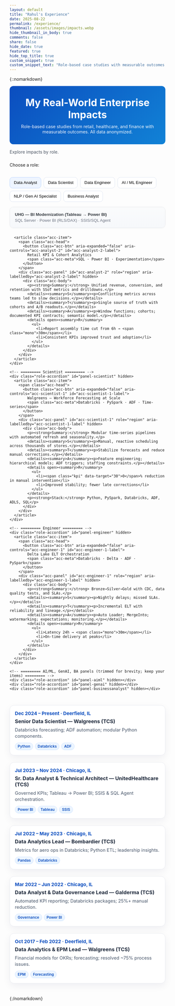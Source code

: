 ```yaml
---
layout: default
title: "Rahul's Experience"
date: 2025-08-22
permalink: /experience/
thumbnail: /assets/images/impacts.webp
hide_thumbnail_in_body: true
comments: false
share: false
hide_date: true
featured: true
hide_top_title: true
custom_snippet: true
custom_snippet_text: "Role-based case studies with measurable outcomes from healthcare, retail, and finance."
---
```


{::nomarkdown}
<!-- ===== HERO ===== -->
<section class="impacts-hero">
  <div class="impacts-hero__inner">
    <h1>My Real-World Enterprise Impacts</h1>
    <p>Role-based case studies from retail, healthcare, and finance with measurable outcomes. All data anonymized.</p>
  </div>
</section>

<!-- ===== ROLE SUMMARY + MENU + PANELS ===== -->
<span id="role-summary" class="role-summary" aria-live="polite">Explore impacts by role.</span>
<br/>Choose a role:<br/><br/>

<div class="role-gallery impacts">
  <nav class="role-menu" aria-label="Choose a role">
    <button class="role-btn active" data-role="analyst" aria-current="page">Data Analyst</button>
    <button class="role-btn" data-role="scientist">Data Scientist</button>
    <button class="role-btn" data-role="engineer">Data Engineer</button>
    <button class="role-btn" data-role="aiml">AI / ML Engineer</button>
    <button class="role-btn" data-role="genai">NLP / Gen AI Specialist</button>
    <button class="role-btn" data-role="businessanalyst">Business Analyst</button>
  </nav>

  <section class="role-slideshows">
    <!-- ========= Analyst ========= -->
    <div class="role-accordion" id="panel-analyst">
      <article class="acc-item">
        <span class="acc-head">
          <button class="acc-btn" aria-expanded="false" aria-controls="acc-analyst-1" id="acc-analyst-1-label">
            UHG — BI Modernization (Tableau → Power BI)
            <span class="acc-meta">SQL Server · Power BI (RLS/DAX) · SSIS/SQL Agent</span>
          </button>
        </span>
        <div class="acc-panel" id="acc-analyst-1" role="region" aria-labelledby="acc-analyst-1-label" hidden>
          <div class="acc-body">
            <p><strong>Summary:</strong> Migrated static Tableau reports to interactive Power BI with a governed KPI layer.</p>
            <details><summary>S · Situation</summary><p>Leadership needed fast, trusted clinical/pharmacy KPIs; legacy reports were static and slow.</p></details>
            <details><summary>T · Task</summary><p>Deliver a governed model with RLS, standardized metrics, and quick drilldowns.</p></details>
            <details><summary>A · Action</summary><p>Star schema; calc groups; incremental refresh; query tuning; SSIS ingestion; SQL Agent scheduling.</p></details>
            <details open><summary>R · Result</summary>
              <ul>
                <li><span class="kpi" data-target="50">0</span>%+ Tableau views migrated</li>
                <li>Significantly faster dashboard loads; higher exec adoption</li>
              </ul>
            </details>
            <p><strong>Stack:</strong> Power BI, SQL Server, DAX, SSIS, Tableau</p>
          </div>
        </div>
      </article>

      <article class="acc-item">
        <span class="acc-head">
          <button class="acc-btn" aria-expanded="false" aria-controls="acc-analyst-2" id="acc-analyst-2-label">
            Retail KPI & Cohort Analytics
            <span class="acc-meta">SQL · Power BI · Experimentation</span>
          </button>
        </span>
        <div class="acc-panel" id="acc-analyst-2" role="region" aria-labelledby="acc-analyst-2-label" hidden>
          <div class="acc-body">
            <p><strong>Summary:</strong> Unified revenue, conversion, and retention with SSoT metrics and drilldowns.</p>
            <details><summary>S</summary><p>Conflicting metrics across teams led to slow decisions.</p></details>
            <details><summary>T</summary><p>Single source of truth with cohorts and A/B readouts.</p></details>
            <details><summary>A</summary><p>Window functions; cohorts; documented KPI contracts; semantic model.</p></details>
            <details open><summary>R</summary>
              <ul>
                <li>Report assembly time cut from 6h → <span class="mono">30m</span></li>
                <li>Consistent KPIs improved trust and adoption</li>
              </ul>
            </details>
          </div>
        </div>
      </article>
    </div>

    <!-- ========= Scientist ========= -->
    <div class="role-accordion" id="panel-scientist" hidden>
      <article class="acc-item">
        <span class="acc-head">
          <button class="acc-btn" aria-expanded="false" aria-controls="acc-scientist-1" id="acc-scientist-1-label">
            Walgreens — Workforce Forecasting at Scale
            <span class="acc-meta">Databricks · PySpark · ADF · Time-series</span>
          </button>
        </span>
        <div class="acc-panel" id="acc-scientist-1" role="region" aria-labelledby="acc-scientist-1-label" hidden>
          <div class="acc-body">
            <p><strong>Summary:</strong> Modular time-series pipelines with automated refresh and seasonality.</p>
            <details><summary>S</summary><p>Manual, reactive scheduling across thousands of stores.</p></details>
            <details><summary>T</summary><p>Stabilize forecasts and reduce manual corrections.</p></details>
            <details><summary>A</summary><p>Feature engineering; hierarchical models; ADF triggers; staffing constraints.</p></details>
            <details open><summary>R</summary>
              <ul>
                <li><span class="kpi" data-target="30">0</span>% reduction in manual intervention</li>
                <li>Improved stability; fewer late corrections</li>
              </ul>
            </details>
            <p><strong>Stack:</strong> Python, PySpark, Databricks, ADF, ADLS, SQL</p>
          </div>
        </div>
      </article>
    </div>

    <!-- ========= Engineer ========= -->
    <div class="role-accordion" id="panel-engineer" hidden>
      <article class="acc-item">
        <span class="acc-head">
          <button class="acc-btn" aria-expanded="false" aria-controls="acc-engineer-1" id="acc-engineer-1-label">
            Delta Lake ELT Orchestration
            <span class="acc-meta">Databricks · Delta · ADF · PySpark</span>
          </button>
        </span>
        <div class="acc-panel" id="acc-engineer-1" role="region" aria-labelledby="acc-engineer-1-label" hidden>
          <div class="acc-body">
            <p><strong>Summary:</strong> Bronze→Silver→Gold with CDC, data quality tests, and SLAs.</p>
            <details><summary>S</summary><p>Nightly delays; missed SLAs.</p></details>
            <details><summary>T</summary><p>Incremental ELT with reliability and lineage.</p></details>
            <details><summary>A</summary><p>Auto Loader; MergeInto; watermarking; expectations; monitoring.</p></details>
            <details open><summary>R</summary>
              <ul>
                <li>Latency 24h → <span class="mono">30m</span></li>
                <li>On-time delivery at peaks</li>
              </ul>
            </details>
          </div>
        </div>
      </article>
    </div>

    <!-- ========= AI/ML, GenAI, BA panels (trimmed for brevity; keep your items) ========= -->
    <div class="role-accordion" id="panel-aiml" hidden></div>
    <div class="role-accordion" id="panel-genai" hidden></div>
    <div class="role-accordion" id="panel-businessanalyst" hidden></div>
  </section>
</div>

<!-- ===== EXPERIENCE FLOW (ARROW UNDERLAY) ===== -->
<section class="flow experience-flow" id="experience-flow">
  <svg class="flow-svg" id="flow-svg" aria-hidden="true"></svg>
  <div class="flow-grid" id="flow-grid">
    <!-- Use your resume roles here -->
    <article class="flow-card">
      <h3>Dec 2024 – Present · Deerfield, IL</h3>
      <h4>Senior Data Scientist — Walgreens (TCS)</h4>
      <p>Databricks forecasting; ADF automation; modular Python components.</p>
      <div class="meta"><span class="pill">Python</span><span class="pill">Databricks</span><span class="pill">ADF</span></div>
    </article>
    <article class="flow-card">
      <h3>Jul 2023 – Nov 2024 · Chicago, IL</h3>
      <h4>Sr. Data Analyst & Technical Architect — UnitedHealthcare (TCS)</h4>
      <p>Governed KPIs; Tableau → Power BI; SSIS & SQL Agent orchestration.</p>
      <div class="meta"><span class="pill">Power BI</span><span class="pill">Tableau</span><span class="pill">SSIS</span></div>
    </article>
    <article class="flow-card">
      <h3>Jul 2022 – May 2023 · Chicago, IL</h3>
      <h4>Data Analytics Lead — Bombardier (TCS)</h4>
      <p>Metrics for aero ops in Databricks; Python ETL; leadership insights.</p>
      <div class="meta"><span class="pill">Pandas</span><span class="pill">Databricks</span></div>
    </article>
    <article class="flow-card">
      <h3>Mar 2022 – Jun 2022 · Chicago, IL</h3>
      <h4>Data Analyst & Data Governance Lead — Galderma (TCS)</h4>
      <p>Automated KPI reporting; Databricks packages; 25%+ manual reduction.</p>
      <div class="meta"><span class="pill">Governance</span><span class="pill">Power BI</span></div>
    </article>
    <article class="flow-card">
      <h3>Oct 2017 – Feb 2022 · Deerfield, IL</h3>
      <h4>Data Analytics & EPM Lead — Walgreens (TCS)</h4>
      <p>Financial models for OKRs; forecasting; resolved ~75% process issues.</p>
      <div class="meta"><span class="pill">EPM</span><span class="pill">Forecasting</span></div>
    </article>
    <!-- Add older roles as needed -->
  </div>
</section>
{:/nomarkdown}

<style>
/* ---------- HERO ---------- */
.impacts-hero{ background:linear-gradient(135deg,#0b4dbf,#1182d6); color:#fff; border-radius:12px; margin:0 0 1rem }
.impacts-hero__inner{ padding:2rem 1.25rem; text-align:center; max-width:980px; margin:0 auto }
.impacts-hero h1{ margin:.2rem 0 .6rem; font-size:2rem; line-height:1.2 }
.impacts-hero p{ margin:0; opacity:.95 }

/* ---------- ROLES (left menu + panels) ---------- */
.role-gallery.impacts{ align-items:start }
.role-menu{ position:sticky; top:1rem; align-self:start; display:flex; flex-wrap:wrap; gap:.5rem; margin-bottom:1rem }
.role-btn{
  display:inline-flex;      /* make pills size to content */
  flex:0 0 auto;            /* don’t grow/shrink to 100% */
  width:auto;               /* override any global width */
  white-space:nowrap;       /* keep label on one line   */
  padding:.6rem .8rem;
  border:1px solid #dbe3f0;
  border-radius:.6rem;
  background:#fff;
  cursor:pointer;
  transition:background .15s, transform .05s;
}

.role-btn.active{ background:#eef5ff; border-color:#b7d2ff }
.role-btn:active{ transform: translateY(1px) }
.role-summary{ display:block; margin:.25rem 0 .5rem; color:#4b5563 }

/* Accordion */
.role-accordion{ display:grid; gap:.6rem }
.acc-item{ border:1px solid #e5e7eb; border-radius:12px; background:#fff; overflow:hidden; box-shadow:0 1px 6px rgba(0,0,0,.03) }
.acc-head{ display:block }
.acc-btn{ display:flex; flex-direction:column; align-items:flex-start; gap:.25rem; width:100%; padding:1rem; font-weight:650; color:#343a40; text-align:left; border:0; background:linear-gradient(#fafbfc,#f6f8fb) }
.acc-btn:focus{ outline:2px solid #e3ecff; outline-offset:2px }
.acc-meta{ font-size:.82rem; font-weight:400; color:#6b7280 }
.acc-panel[hidden]{ display:none }
.acc-body{ padding:.75rem 1rem 1rem }
.acc-body details{ margin:.35rem 0; border-left:3px solid #e5e7eb; padding:.25rem .75rem; background:#fafafa; border-radius:0 6px 6px 0 }
.acc-body summary{ cursor:pointer; user-select:none }
.acc-body ul{ margin:.35rem 0 .25rem 1.1rem }
.mono{ font-family: ui-monospace, SFMono-Regular, Menlo, Monaco, Consolas, "Liberation Mono", "Courier New", monospace }

/* ---------- EXPERIENCE FLOW ---------- */
/* Hide the visual on small screens to avoid cramping; remove if you want it visible */
@media (max-width: 900px){ .experience-flow{ display:none } }

.experience-flow{ position:relative; margin:2rem auto 2.5rem; max-width:1100px }
.flow-svg{ position:absolute; inset:0; width:100%; height:100%; pointer-events:none; z-index:0 }
.flow-grid{ position:relative; display:grid; grid-template-columns:repeat(auto-fill,minmax(280px,1fr)); gap:22px; align-items:stretch; z-index:1 }
.flow-card{ background:#fff; border:1px solid #e8eaf0; border-radius:14px; padding:16px; box-shadow:0 8px 24px rgba(20,24,62,.06); transition:transform .18s, box-shadow .18s, border-color .18s }
.flow-card:hover,.flow-card:focus-within{ transform:translateY(-2px); border-color:#d7dbe8; box-shadow:0 12px 28px rgba(20,24,62,.09) }
.flow-card h3{ margin:0 0 6px; font-size:.95rem; font-weight:700; color:#0b4dbf }
.flow-card h4{ margin:0 0 8px; font-size:1.02rem; font-weight:700; color:#1e293b }
.flow-card p{ margin:0; color:#475569; font-size:.92rem; line-height:1.4 }
.meta{ display:flex; flex-wrap:wrap; gap:6px; margin-top:10px }
.pill{ font-size:.74rem; font-weight:600; padding:4px 8px; border-radius:999px; color:#0b4dbf; background:linear-gradient(180deg,#eff6ff,#e7f3ff); border:1px solid #cfe3ff }

/* Flow stroke + nodes */
.path-stroke{ stroke:url(#flow-grad); stroke-width:3.2; stroke-linecap:round; stroke-linejoin:round; fill:none; marker-end:url(#arrow-head); animation:pathDraw 1.2s ease-out both }
@keyframes pathDraw{ from{ stroke-dasharray:1 1000; opacity:0 } to{ stroke-dasharray:1000 0; opacity:1 } }
.node{ fill:#fff; stroke:#1e88e5; stroke-width:2.2; r:4.2 }
</style>

<script>
/* ===== Role UI ===== */
const ROLE_SUMMARIES = {
  analyst: "Analyst impacts: governed KPIs, SQL modeling, high-adoption dashboards.",
  scientist: "Scientist impacts: forecasting pipelines, feature engineering, measurable lifts.",
  engineer: "Engineer impacts: medallion ELT, reliability, cost control.",
  aiml: "AI/ML impacts: streaming detection, latency & precision improvements.",
  genai: "Gen AI impacts: RAG, evaluation, and guardrail design.",
  businessanalyst: "BA impacts: discovery → metrics → enablement with stakeholder alignment."
};
const summaryEl = document.getElementById("role-summary");

function setSummary(role){
  if(!summaryEl) return;
  summaryEl.textContent = ROLE_SUMMARIES[role] || "Explore impacts by role.";
  if (window.runWordIconizer) window.runWordIconizer(summaryEl);
}

function activateRole(role){
  document.querySelectorAll(".role-btn").forEach(btn => {
    const on = btn.dataset.role === role;
    btn.classList.toggle("active", on);
    btn.setAttribute("aria-current", on ? "page" : "false");
  });
  document.querySelectorAll(".role-slideshows .role-accordion").forEach(p => p.hidden = true);
  const panel = document.getElementById(`panel-${role}`);
  if(panel){ panel.hidden = false; }
  setSummary(role);
  if (window.runWordIconizer && panel) window.runWordIconizer(panel);
}
document.querySelectorAll(".role-btn").forEach(btn => btn.addEventListener("click", ()=>activateRole(btn.dataset.role)));

/* Accordions (one open per panel) */
function wireAccordion(container){
  container.addEventListener("click", (e) => {
    const btn = e.target.closest(".acc-btn");
    if(!btn) return;
    const panelId = btn.getAttribute("aria-controls");
    const panel = document.getElementById(panelId);
    const expanded = btn.getAttribute("aria-expanded") === "true";

    container.querySelectorAll(".acc-btn[aria-expanded='true']").forEach(b => b.setAttribute("aria-expanded","false"));
    container.querySelectorAll(".acc-panel").forEach(p => p.hidden = true);

    if(!expanded){
      btn.setAttribute("aria-expanded","true");
      panel.hidden = false;
      animateKPIs(panel);
      if (window.runWordIconizer) window.runWordIconizer(panel);
    }
  });
}
document.querySelectorAll(".role-accordion").forEach(wireAccordion);

/* KPI animation */
function animateKPIs(scope){
  const counters = (scope || document).querySelectorAll('.kpi');
  counters.forEach(counter => {
    const target = +counter.getAttribute('data-target');
    let val = 0;
    const step = Math.max(1, Math.round(target / 50));
    const tick = () => {
      val += step;
      if (val < target) { counter.textContent = val; requestAnimationFrame(tick); }
      else { counter.textContent = target; }
    };
    if (!counter.dataset.animated){ counter.dataset.animated = "1"; requestAnimationFrame(tick); }
  });
}

/* Default open role */
activateRole("analyst");

/* ===== Experience Flow (arrow underlay) ===== */
(function(){
  const grid = document.getElementById('flow-grid');
  const svg  = document.getElementById('flow-svg');
  if(!grid || !svg) return;

  const debounce = (fn, ms=120)=>{ let t; return (...a)=>{ clearTimeout(t); t=setTimeout(()=>fn(...a), ms); }; };

  function drawFlow(){
    const cards = Array.from(grid.querySelectorAll('.flow-card'));
    if (!cards.length) return;

    const r = grid.getBoundingClientRect();
    const w = Math.ceil(r.width);
    const h = Math.ceil(r.height);
    svg.setAttribute('viewBox', `0 0 ${w} ${h}`);
    svg.setAttribute('width', w);
    svg.setAttribute('height', h);

    svg.innerHTML = `
      <defs>
        <linearGradient id="flow-grad" x1="0%" y1="0%" x2="100%" y2="0%">
          <stop offset="0%" stop-color="#1976d2"/><stop offset="100%" stop-color="#00bcd4"/>
        </linearGradient>
        <marker id="arrow-head" viewBox="0 0 10 10" refX="8" refY="5" markerWidth="8" markerHeight="8" orient="auto-start-reverse">
          <path d="M0,0 L10,5 L0,10 z" fill="#00bcd4"></path>
        </marker>
      </defs>
    `;

    const pts = cards.map(el=>{
      const cr = el.getBoundingClientRect();
      return { x: (cr.left - r.left) + cr.width/2, y: (cr.top - r.top) + cr.height/2 };
    });

    const rows = [];
    const rowThresh = 44;
    pts.forEach(p=>{
      let row = rows.find(rr => Math.abs(rr.y - p.y) < rowThresh);
      if (!row){ row = { y:p.y, pts:[] }; rows.push(row); }
      row.pts.push(p);
    });
    rows.sort((a,b)=>a.y-b.y);
    rows.forEach(row => row.pts.sort((a,b)=>a.x-b.x));

    let d = '';
    const nodes = [];
    rows.forEach((row, i)=>{
      const ordered = (i % 2 === 0) ? row.pts : row.pts.slice().reverse();
      ordered.forEach((p, j)=>{
        const x = Math.round(p.x), y = Math.round(p.y);
        nodes.push({x,y});
        d += (i===0 && j===0) ? `M ${x} ${y} ` : `L ${x} ${y} `;
      });
      const next = rows[i+1];
      if (next){
        const last = ordered[ordered.length-1];
        const nextFirst = ((i+1) % 2 === 0) ? next.pts[0] : next.pts.slice().reverse()[0];
        const midY = (last.y + nextFirst.y) / 2;
        d += `Q ${Math.round(last.x)} ${Math.round(midY)} ${Math.round(nextFirst.x)} ${Math.round(nextFirst.y)} `;
      }
    });

    const path = document.createElementNS('http://www.w3.org/2000/svg','path');
    path.setAttribute('class','path-stroke');
    path.setAttribute('d', d.trim());
    svg.appendChild(path);

    nodes.forEach(n=>{
      const c = document.createElementNS('http://www.w3.org/2000/svg','circle');
      c.setAttribute('class','node');
      c.setAttribute('cx', Math.round(n.x));
      c.setAttribute('cy', Math.round(n.y));
      c.setAttribute('r', 4.2);
      svg.appendChild(c);
    });
  }

  const run = debounce(drawFlow, 60);
  window.addEventListener('load', run);
  window.addEventListener('resize', run);
  new ResizeObserver(run).observe(grid);
})();
</script>
